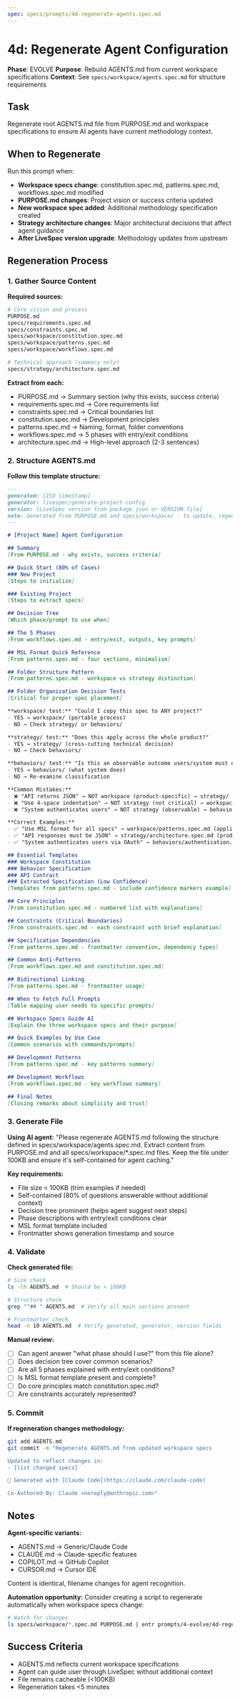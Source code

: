 ```yaml
---
spec: specs/prompts/4d-regenerate-agents.spec.md
---
```


# 4d: Regenerate Agent Configuration

**Phase**: EVOLVE
**Purpose**: Rebuild AGENTS.md from current workspace specifications
**Context**: See `specs/workspace/agents.spec.md` for structure requirements

## Task

Regenerate root AGENTS.md file from PURPOSE.md and workspace specifications to ensure AI agents have current methodology context.

## When to Regenerate

Run this prompt when:
- **Workspace specs change**: constitution.spec.md, patterns.spec.md, workflows.spec.md modified
- **PURPOSE.md changes**: Project vision or success criteria updated
- **New workspace spec added**: Additional methodology specification created
- **Strategy architecture changes**: Major architectural decisions that affect agent guidance
- **After LiveSpec version upgrade**: Methodology updates from upstream

## Regeneration Process

### 1. Gather Source Content

**Required sources:**
```bash
# Core vision and process
PURPOSE.md
specs/requirements.spec.md
specs/constraints.spec.md
specs/workspace/constitution.spec.md
specs/workspace/patterns.spec.md
specs/workspace/workflows.spec.md

# Technical approach (summary only)
specs/strategy/architecture.spec.md
```

**Extract from each:**
- PURPOSE.md → Summary section (why this exists, success criteria)
- requirements.spec.md → Core requirements list
- constraints.spec.md → Critical boundaries list
- constitution.spec.md → Development principles
- patterns.spec.md → Naming, format, folder conventions
- workflows.spec.md → 5 phases with entry/exit conditions
- architecture.spec.md → High-level approach (2-3 sentences)

### 2. Structure AGENTS.md

**Follow this template structure:**

```markdown
---
generated: [ISO timestamp]
generator: livespec/generate-project-config
version: [LiveSpec version from package.json or VERSION file]
note: Generated from PURPOSE.md and specs/workspace/ - to update, regenerate this file
---

# [Project Name] Agent Configuration

## Summary
[From PURPOSE.md - why exists, success criteria]

## Quick Start (80% of Cases)
### New Project
[Steps to initialize]

### Existing Project
[Steps to extract specs]

## Decision Tree
[Which phase/prompt to use when]

## The 5 Phases
[From workflows.spec.md - entry/exit, outputs, key prompts]

## MSL Format Quick Reference
[From patterns.spec.md - four sections, minimalism]

## Folder Structure Pattern
[From patterns.spec.md - workspace vs strategy distinction]

## Folder Organization Decision Tests
[Critical for proper spec placement]

**workspace/ test:** "Could I copy this spec to ANY project?"
- YES → workspace/ (portable process)
- NO → Check strategy/ or behaviors/

**strategy/ test:** "Does this apply across the whole product?"
- YES → strategy/ (cross-cutting technical decision)
- NO → Check behaviors/

**behaviors/ test:** "Is this an observable outcome users/system must exhibit?"
- YES → behaviors/ (what system does)
- NO → Re-examine classification

**Common Mistakes:**
- ❌ "API returns JSON" → NOT workspace (product-specific) → strategy/
- ❌ "Use 4-space indentation" → NOT strategy (not critical) → workspace/ (if it matters)
- ❌ "System authenticates users" → NOT strategy (observable) → behaviors/

**Correct Examples:**
- ✅ "Use MSL format for all specs" → workspace/patterns.spec.md (applies to any project)
- ✅ "API responses must be JSON" → strategy/architecture.spec.md (product-wide decision)
- ✅ "System authenticates users via OAuth" → behaviors/authentication.spec.md (observable outcome)

## Essential Templates
### Workspace Constitution
### Behavior Specification
### API Contract
### Extracted Specification (Low Confidence)
[Templates from patterns.spec.md - include confidence markers example]

## Core Principles
[From constitution.spec.md - numbered list with explanations]

## Constraints (Critical Boundaries)
[From constraints.spec.md - each constraint with brief explanation]

## Specification Dependencies
[From patterns.spec.md - frontmatter convention, dependency types]

## Common Anti-Patterns
[From workflows.spec.md and constitution.spec.md]

## Bidirectional Linking
[From patterns.spec.md - frontmatter usage]

## When to Fetch Full Prompts
[Table mapping user needs to specific prompts]

## Workspace Specs Guide AI
[Explain the three workspace specs and their purpose]

## Quick Examples by Use Case
[Common scenarios with commands/prompts]

## Development Patterns
[From patterns.spec.md - key patterns summary]

## Development Workflows
[From workflows.spec.md - key workflows summary]

## Final Notes
[Closing remarks about simplicity and trust]
```

### 3. Generate File

**Using AI agent:**
"Please regenerate AGENTS.md following the structure defined in specs/workspace/agents.spec.md. Extract content from PURPOSE.md and all specs/workspace/*.spec.md files. Keep the file under 100KB and ensure it's self-contained for agent caching."

**Key requirements:**
- File size < 100KB (trim examples if needed)
- Self-contained (80% of questions answerable without additional context)
- Decision tree prominent (helps agent suggest next steps)
- Phase descriptions with entry/exit conditions clear
- MSL format template included
- Frontmatter shows generation timestamp and source

### 4. Validate

**Check generated file:**
```bash
# Size check
ls -lh AGENTS.md  # Should be < 100KB

# Structure check
grep "^## " AGENTS.md  # Verify all main sections present

# Frontmatter check
head -n 10 AGENTS.md  # Verify generated, generator, version fields
```

**Manual review:**
- [ ] Can agent answer "what phase should I use?" from this file alone?
- [ ] Does decision tree cover common scenarios?
- [ ] Are all 5 phases explained with entry/exit conditions?
- [ ] Is MSL format template present and complete?
- [ ] Do core principles match constitution.spec.md?
- [ ] Are constraints accurately represented?

### 5. Commit

**If regeneration changes methodology:**
```bash
git add AGENTS.md
git commit -m "Regenerate AGENTS.md from updated workspace specs

Updated to reflect changes in:
- [list changed specs]

🤖 Generated with [Claude Code](https://claude.com/claude-code)

Co-Authored-By: Claude <noreply@anthropic.com>"
```

## Notes

**Agent-specific variants:**
- AGENTS.md → Generic/Claude Code
- CLAUDE.md → Claude-specific features
- COPILOT.md → GitHub Copilot
- CURSOR.md → Cursor IDE

Content is identical, filename changes for agent recognition.

**Automation opportunity:**
Consider creating a script to regenerate automatically when workspace specs change:
```bash
# Watch for changes
ls specs/workspace/*.spec.md PURPOSE.md | entr prompts/4-evolve/4d-regenerate-agents.md
```

## Success Criteria

- AGENTS.md reflects current workspace specifications
- Agent can guide user through LiveSpec without additional context
- File remains cacheable (<100KB)
- Regeneration takes <5 minutes
